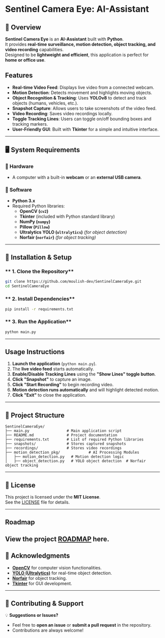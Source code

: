 # Sentinel Camera Eye: AI-Assistant

## 📌 Overview
**Sentinel Camera Eye** is an **AI-Assistant** built with **Python**.  
It provides **real-time surveillance, motion detection, object tracking, and video recording** capabilities.  
Designed to be **lightweight and efficient**, this application is perfect for **home or office use**.

## Features
- **Real-time Video Feed**: Displays live video from a connected webcam.
- **Motion Detection**: Detects movement and highlights moving objects.
- **Object Recognition & Tracking**: Uses **YOLOv8** to detect and track objects (humans, vehicles, etc.).
- **Snapshot Capture**: Allows users to take screenshots of the video feed.
- **Video Recording**: Saves video recordings locally.
- **Toggle Tracking Lines**: Users can toggle on/off bounding boxes and tracking markers.
- **User-Friendly GUI**: Built with **Tkinter** for a simple and intuitive interface.

---

## 🖥️ System Requirements
### **🔹 Hardware**
- A computer with a built-in **webcam** or an **external USB camera**.

### **🔹 Software**
- **Python 3.x**
- Required Python libraries:
  - **OpenCV (`cv2`)**
  - **Tkinter** (included with Python standard library)
  - **NumPy (`numpy`)**
  - **Pillow (`Pillow`)**
  - **Ultralytics YOLO (`ultralytics`)** _(for object detection)_
  - **Norfair (`norfair`)** _(for object tracking)_

---

## 🔧 Installation & Setup
### ** 1️. Clone the Repository**
```bash
git clone https://github.com/moulish-dev/SentinelCameraEye.git
cd SentinelCameraEye
```

### ** 2. Install Dependencies**
```bash
pip install -r requirements.txt
```

### ** 3. Run the Application**
```bash
python main.py
```

---

## Usage Instructions
1. **Launch the application** (`python main.py`).
2. The **live video feed** starts automatically.
3. **Enable/Disable Tracking Lines** using the **"Show Lines" toggle button**.
4. **Click "Snapshot"** to capture an image.
5. **Click "Start Recording"** to begin recording video.
6. **Motion detection runs automatically** and will highlight detected motion.
7. **Click "Exit"** to close the application.

---

## 📂 Project Structure
```
SentinelCameraEye/
├── main.py                 # Main application script
├── README.md               # Project documentation
├── requirements.txt        # List of required Python libraries
├── snapshots/              # Stores captured snapshots
├── recordings/             # Stores video recordings
├── motion_detection_pkg/             # AI Processing Modules
│   ├── motion_detection.py   # Motion detection logic
│   ├── object_detection.py   # YOLO object detection  # Norfair object tracking
```

---

## 📜 License
This project is licensed under the **MIT License**.  
See the [LICENSE](LICENSE) file for details.

---

## Roadmap
View the project [ROADMAP](ROADMAP) here.
---

## 🙌 Acknowledgments
- **[OpenCV](https://opencv.org/)** for computer vision functionalities.
- **[YOLO (Ultralytics)](https://github.com/ultralytics/ultralytics)** for real-time object detection.
- **[Norfair](https://github.com/tryolabs/norfair)** for object tracking.
- **[Tkinter](https://docs.python.org/3/library/tkinter.html)** for GUI development.

---

## 🤝 Contributing & Support
💡 **Suggestions or Issues?**  
- Feel free to **open an issue** or **submit a pull request** in the repository.  
- Contributions are always welcome!  
